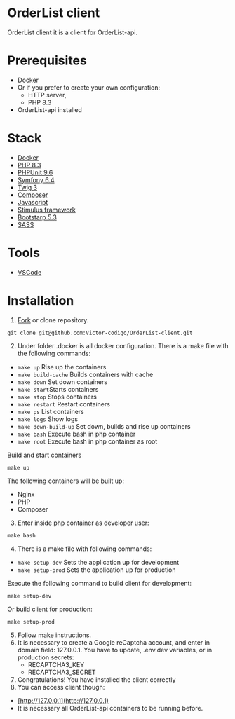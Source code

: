 # OrderList client
OrderList client it is a client for OrderList-api.

# Prerequisites
- Docker
- Or if you prefer to create your own configuration:
	- HTTP server,
	- PHP 8.3
- OrderList-api installed

# Stack

- [Docker](https://www.docker.com/)
- [PHP 8.3](https://www.php.net/)
- [PHPUnit 9.6](https://phpunit.de/index.html)
- [Symfony 6.4](https://symfony.com/)
- [Twig 3](https://twig.symfony.com/)
- [Composer](https://getcomposer.org/)
- [Javascript](https://developer.mozilla.org/en-US/docs/Web/JavaScript)
- [Stimulus framework](https://stimulus.hotwired.dev/)
- [Bootstarp 5.3](https://getbootstrap.com/)
- [SASS](https://sass-lang.com/)

# Tools
- [VSCode](https://code.visualstudio.com/)

# Installation
1. [Fork](https://github.com/Victor-codigo/OrderList-client/fork) or clone repository.
```
git clone git@github.com:Victor-codigo/OrderList-client.git
```

2.  Under folder .docker is all docker configuration. There is a make file with the following commands:

- `make up` Rise up the containers
- `make build-cache` Builds containers with cache
- `make down` Set down containers
- `make start`Starts containers
- `make stop` Stops containers
- `make restart` Restart containers
- `make ps` List containers
- `make logs`  Show logs
- `make down-build-up` Set down, builds and rise up containers
- `make bash` Execute bash in php container
- `make root` Execute bash in php container as root

Build and start containers
```
make up
```
The following containers will be built up:

-   Nginx
-   PHP
-   Composer

3. Enter inside php container as developer user:
```
make bash
```
4.  There is a make file with following commands:
   - `make setup-dev` Sets the application up for development
   - `make setup-prod` Sets the application up for production

Execute the following command to build client for development:
```
make setup-dev
```
Or build client for production:
```
make setup-prod
```

5.  Follow make instructions.
6.  It is necessary to create a Google reCaptcha account, and enter in domain field: 127.0.0.1.
You have to update, .env.dev variables, or in production secrets:
      - RECAPTCHA3_KEY
      - RECAPTCHA3_SECRET
7.  Congratulations! You have installed the client correctly
8.  You can access client though:
-   [http://127.0.0.1](http://127.0.0.1)
- It is necessary all OrderList-api containers to be running before.

